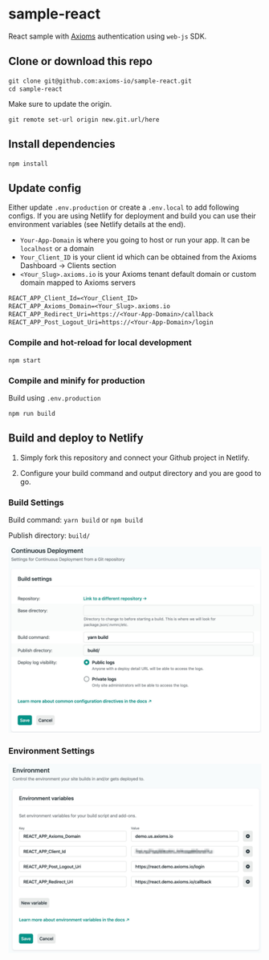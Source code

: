 # sample-react
React sample with [Axioms](https://axioms.io) authentication using `web-js` SDK.


## Clone or download this repo
```
git clone git@github.com:axioms-io/sample-react.git
cd sample-react
```

Make sure to update the origin.

```
git remote set-url origin new.git.url/here
```

## Install dependencies
```
npm install
```

## Update config
Either update `.env.production` or create a `.env.local` to add following configs. If you are using Netlify for deployment and build you can use their environment variables (see Netlify details at the end).

- `Your-App-Domain` is where you going to host or run your app. It can be `localhost` or a domain
- `Your_Client_ID` is your client id which can be obtained from the Axioms Dashboard -> Clients section
- `<Your_Slug>.axioms.io` is your Axioms tenant default domain or custom domain mapped to Axioms servers

```
REACT_APP_Client_Id=<Your_Client_ID>
REACT_APP_Axioms_Domain=<Your_Slug>.axioms.io
REACT_APP_Redirect_Uri=https://<Your-App-Domain>/callback
REACT_APP_Post_Logout_Uri=https://<Your-App-Domain>/login
```

### Compile and hot-reload for local development
```
npm start
```

### Compile and minify for production

Build using `.env.production`

```
npm run build
```

## Build and deploy to Netlify

1. Simply fork this repository and connect your Github project in Netlify.

2. Configure your build command and output directory and you are good to go.


### Build Settings
Build command: `yarn build` or `npm build`

Publish directory: `build/`

![Build settings](build_settings.jpg)

### Environment Settings
![Build Environment settings](build_env_settings.jpg)